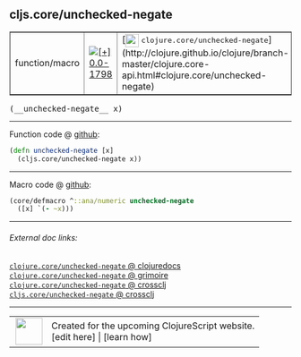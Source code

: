 ## cljs.core/unchecked-negate



 <table border="1">
<tr>
<td>function/macro</td>
<td><a href="https://github.com/cljsinfo/cljs-api-docs/tree/0.0-1798"><img valign="middle" alt="[+] 0.0-1798" title="Added in 0.0-1798" src="https://img.shields.io/badge/+-0.0--1798-lightgrey.svg"></a> </td>
<td>
[<img height="24px" valign="middle" src="http://i.imgur.com/1GjPKvB.png"> <samp>clojure.core/unchecked-negate</samp>](http://clojure.github.io/clojure/branch-master/clojure.core-api.html#clojure.core/unchecked-negate)
</td>
</tr>
</table>


 <samp>
(__unchecked-negate__ x)<br>
</samp>

---







Function code @ [github](https://github.com/clojure/clojurescript/blob/r1.7.107/src/main/cljs/cljs/core.cljs#L2409-L2410):

```clj
(defn unchecked-negate [x]
  (cljs.core/unchecked-negate x))
```

<!--
Repo - tag - source tree - lines:

 <pre>
clojurescript @ r1.7.107
└── src
    └── main
        └── cljs
            └── cljs
                └── <ins>[core.cljs:2409-2410](https://github.com/clojure/clojurescript/blob/r1.7.107/src/main/cljs/cljs/core.cljs#L2409-L2410)</ins>
</pre>

-->

---

Macro code @ [github](https://github.com/clojure/clojurescript/blob/r1.7.107/src/main/clojure/cljs/core.cljc#L999-L1000):

```clj
(core/defmacro ^::ana/numeric unchecked-negate
  ([x] `(- ~x)))
```

<!--
Repo - tag - source tree - lines:

 <pre>
clojurescript @ r1.7.107
└── src
    └── main
        └── clojure
            └── cljs
                └── <ins>[core.cljc:999-1000](https://github.com/clojure/clojurescript/blob/r1.7.107/src/main/clojure/cljs/core.cljc#L999-L1000)</ins>
</pre>
-->

---


###### External doc links:

[`clojure.core/unchecked-negate` @ clojuredocs](http://clojuredocs.org/clojure.core/unchecked-negate)<br>
[`clojure.core/unchecked-negate` @ grimoire](http://conj.io/store/v1/org.clojure/clojure/1.7.0-beta3/clj/clojure.core/unchecked-negate/)<br>
[`clojure.core/unchecked-negate` @ crossclj](http://crossclj.info/fun/clojure.core/unchecked-negate.html)<br>
[`cljs.core/unchecked-negate` @ crossclj](http://crossclj.info/fun/cljs.core.cljs/unchecked-negate.html)<br>

---

 <table>
<tr><td>
<img valign="middle" align="right" width="48px" src="http://i.imgur.com/Hi20huC.png">
</td><td>
Created for the upcoming ClojureScript website.<br>
[edit here] | [learn how]
</td></tr></table>

[edit here]:https://github.com/cljsinfo/cljs-api-docs/blob/master/cljsdoc/cljs.core/unchecked-negate.cljsdoc
[learn how]:https://github.com/cljsinfo/cljs-api-docs/wiki/cljsdoc-files

<!--

This information was too distracting to show to readers, but I'll leave it
commented here since it is helpful to:

- pretty-print the data used to generate this document
- and show how to retrieve that data



The API data for this symbol:

```clj
{:ns "cljs.core",
 :name "unchecked-negate",
 :signature ["[x]"],
 :history [["+" "0.0-1798"]],
 :type "function/macro",
 :full-name-encode "cljs.core/unchecked-negate",
 :source {:code "(defn unchecked-negate [x]\n  (cljs.core/unchecked-negate x))",
          :title "Function code",
          :repo "clojurescript",
          :tag "r1.7.107",
          :filename "src/main/cljs/cljs/core.cljs",
          :lines [2409 2410]},
 :extra-sources [{:code "(core/defmacro ^::ana/numeric unchecked-negate\n  ([x] `(- ~x)))",
                  :title "Macro code",
                  :repo "clojurescript",
                  :tag "r1.7.107",
                  :filename "src/main/clojure/cljs/core.cljc",
                  :lines [999 1000]}],
 :full-name "cljs.core/unchecked-negate",
 :clj-symbol "clojure.core/unchecked-negate"}

```

Retrieve the API data for this symbol:

```clj
;; from Clojure REPL
(require '[clojure.edn :as edn])
(-> (slurp "https://raw.githubusercontent.com/cljsinfo/cljs-api-docs/catalog/cljs-api.edn")
    (edn/read-string)
    (get-in [:symbols "cljs.core/unchecked-negate"]))
```

-->
